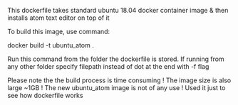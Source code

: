 This dockerfile takes standard ubuntu 18.04 docker container image & then installs atom text editor on top of it

To build this image, use command:

docker build -t ubuntu_atom .

Run this command from the folder the dockerfile is stored.
If running from any other folder specify filepath instead of dot at the end with -f flag

Please note the the build process is time consuming ! 
The image size is also large ~1GB !
The new ubuntu_atom image is not of any use ! Used it just to see how dockerfile works


